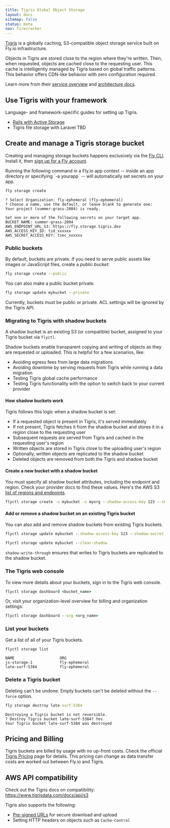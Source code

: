```yaml
---
title: Tigris Global Object Storage
layout: docs
sitemap: false
status: beta
nav: firecracker
---
```


[Tigris](https://tigrisdata.com) is a globally caching, S3-compatible object storage service built on Fly.io infrastructure.

Objects in Tigris are stored close to the region where they're written. Then, when requested, objects are cached close to the requesting user. This cache is intelligently managed by Tigris based on global traffic patterns. This behavior offers CDN-like behavior with zero configuration required.

Learn more from their [service overview](https://www.tigrisdata.com/docs/overview/) and [architecture docs](https://www.tigrisdata.com/docs/concepts/architecture/).

## Use Tigris with your framework

Language- and framework-specific guides for setting up Tigris.

- [Rails with Active Storage](docs/rails/the-basics/active-storage/)
- Tigris file storage with Laravel TBD

## Create and manage a Tigris storage bucket

Creating and managing storage buckets happens exclusively via the [Fly CLI](/docs/flyctl/install/). Install it, then [sign up for a Fly account](/docs/getting-started/sign-up-sign-in/).

<aside class="callout">Running the following command in a Fly.io app context -- inside an app directory or specifying `-a yourapp` -- will automatically set secrets on your app.</aside>

```cmd
fly storage create
```
```output
? Select Organization: fly-ephemeral (fly-ephemeral)
? Choose a name, use the default, or leave blank to generate one:
Your project (summer-grass-2004) is ready.

Set one or more of the following secrets on your target app.
BUCKET_NAME: summer-grass-2004
AWS_ENDPOINT_URL_S3: https://fly.storage.tigris.dev
AWS_ACCESS_KEY_ID: tid_xxxxxx
AWS_SECRET_ACCESS_KEY: tsec_xxxxxx
```

### Public buckets

By default, buckets are private. If you need to serve public assets like images or JavaScript files, create a *public bucket*:

```cmd
fly storage create --public
```

You can also make a public bucket private.

```cmd
fly storage update mybucket --private
```

Currently, buckets must be public or private. ACL settings will be ignored by the Tigris API.

### Migrating to Tigris with shadow buckets

A shadow bucket is an existing S3 (or compatible) bucket, assigned to your Tigris bucket via `flyctl`.

Shadow buckets enable transparent copying and writing of objects as they are requested or uploaded. This is helpful for a few scenarios, like:

* Avoiding egress fees from large data migrations
* Avoiding downtime by serving requests from Tigris while running a data migration
* Testing Tigris global cache performance
* Testing Tigris functionality with the option to switch back to your current provider

#### How shadow buckets work

Tigris follows this logic when a shadow bucket is set:

* If a requested object is present in Tigris, it's served immediately
* If not present, Tigris fetches it from the shadow bucket and stores it in a region close to the requesting user
* Subsequent requests are served from Tigris and cached in the requesting user's region
* Written objects are stored in Tigris close to the uploading user's region
* Optionally, written objects are replicated to the shadow bucket
* Deleted objects are removed from both the Tigris and shadow bucket

#### Create a new bucket with a shadow bucket

You must specify all shadow bucket attributes, including the endpoint and region. Check your provider docs to find these values. Here's the AWS S3 [list of regions and endpoints](https://docs.aws.amazon.com/general/latest/gr/s3.html).

```cmd
flyctl storage create -n mybucket -o myorg --shadow-access-key 123 --shadow-secret-key abc --shadow-endpoint https://s3.us-east-1.amazonaws.com --shadow-region us-east-1 --shadow-write-through
```

#### Add or remove a shadow bucket on an existing Tigris bucket

You can also add and remove shadow buckets from existing Tigris buckets.

```cmd
flyctl storage update mybucket --shadow-access-key 123 --shadow-secret-key abc --shadow-endpoint https://s3.us-east-1.amazonaws.com --shadow-region us-east-1

flyctl storage update mybucket --clear-shadow
```

`shadow-write-through` ensures that writes to Tigris buckets are replicated to the shadow bucket.

### The Tigris web console

To view more details about your buckets, sign in to the Tigris web console.

```cmd
flyctl storage dashboard <bucket_name>
```

Or, visit your organization-level overview for billing and organization settings:

```cmd
flyctl storage dashboard --org <org_name>
```

### List your buckets
Get a list of all of your Tigris buckets.

```cmd
flyctl storage list
```
```output
NAME                  	ORG
js-storage-1           	fly-ephemeral
late-surf-5384        	fly-ephemeral
```

### Delete a Tigris bucket

Deleting can't be undone. Empty buckets can't be deleted without the `--force` option.

```cmd
fly storage destroy late-surf-5384
```
```output
Destroying a Tigris bucket is not reversible.
? Destroy Tigris bucket late-surf-5384? Yes
Your Tigris bucket late-surf-5384 was destroyed
```

## Pricing and Billing

Tigris buckets are billed by usage with no up-front costs. Check the official [Tigris Pricing](https://www.tigrisdata.com/docs/pricing/) page for details. This pricing can change as data transfer costs are worked out between Fly.io and Tigris.


## AWS API compatibility

Check out the Tigris docs on compatibility: https://www.tigrisdata.com/docs/api/s3

Tigris also supports the following:

* [Pre-signed URLs](https://docs.aws.amazon.com/AmazonS3/latest/userguide/using-presigned-url.html) for secure download and upload
* Setting HTTP headers on objects such as `Cache-Control`